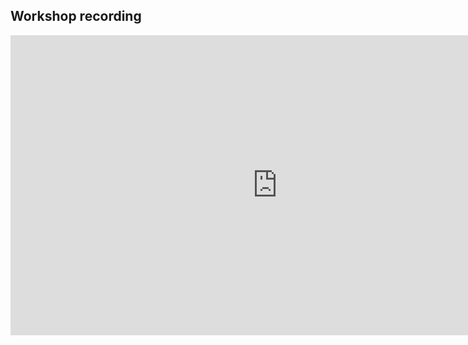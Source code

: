 ## Workshop recording

<iframe height="480" width="853" allowfullscreen frameborder=0 src="https://echo360.ca/lesson/ac60e235-a773-418d-8cda-82b602ed6eec/classroom#sortDirection=desc"</iframe>

View the original [here](https://echo360.ca/lesson/ac60e235-a773-418d-8cda-82b602ed6eec/classroom#sortDirection=desc).
